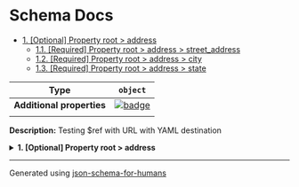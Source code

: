 # Schema Docs

- [1. [Optional] Property root > address](#address)
  - [1.1. [Required] Property root > address > street_address](#address_street_address)
  - [1.2. [Required] Property root > address > city](#address_city)
  - [1.3. [Required] Property root > address > state](#address_state)

| Type                      | `object`                                                                                                            |
| ------------------------- | ------------------------------------------------------------------------------------------------------------------- |
| **Additional properties** | [![badge](https://img.shields.io/badge/Any+type-allowed-green)](# "Additional Properties of any type are allowed.") |
|                           |                                                                                                                     |

**Description:** Testing $ref with URL with YAML destination

<details>
<summary><strong> <a name="address"></a>1. [Optional] Property root > address</strong>  

</summary>
<blockquote>

| Type                      | `object`                                                                                                                    |
| ------------------------- | --------------------------------------------------------------------------------------------------------------------------- |
| **Additional properties** | [![badge](https://img.shields.io/badge/Any+type-allowed-green)](# "Additional Properties of any type are allowed.")         |
| **Defined in**            | https://raw.githubusercontent.com/coveooss/json-schema-for-humans/master/docs/examples/cases/yaml.yaml#/definitions/address |
|                           |                                                                                                                             |

<details>
<summary><strong> <a name="address_street_address"></a>1.1. [Required] Property root > address > street_address</strong>  

</summary>
<blockquote>

| Type                      | `string`                                                                                                            |
| ------------------------- | ------------------------------------------------------------------------------------------------------------------- |
| **Additional properties** | [![badge](https://img.shields.io/badge/Any+type-allowed-green)](# "Additional Properties of any type are allowed.") |
|                           |                                                                                                                     |

</blockquote>
</details>

<details>
<summary><strong> <a name="address_city"></a>1.2. [Required] Property root > address > city</strong>  

</summary>
<blockquote>

| Type                      | `string`                                                                                                            |
| ------------------------- | ------------------------------------------------------------------------------------------------------------------- |
| **Additional properties** | [![badge](https://img.shields.io/badge/Any+type-allowed-green)](# "Additional Properties of any type are allowed.") |
|                           |                                                                                                                     |

</blockquote>
</details>

<details>
<summary><strong> <a name="address_state"></a>1.3. [Required] Property root > address > state</strong>  

</summary>
<blockquote>

| Type                      | `string`                                                                                                            |
| ------------------------- | ------------------------------------------------------------------------------------------------------------------- |
| **Additional properties** | [![badge](https://img.shields.io/badge/Any+type-allowed-green)](# "Additional Properties of any type are allowed.") |
|                           |                                                                                                                     |

</blockquote>
</details>

</blockquote>
</details>

----------------------------------------------------------------------------------------------------------------------------
Generated using [json-schema-for-humans](https://github.com/coveooss/json-schema-for-humans)